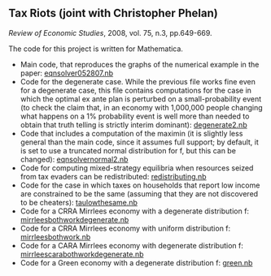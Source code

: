 ## Tax Riots (joint with Christopher Phelan)

*Review of Economic Studies*, 2008, vol. 75, n.3, pp.649-669.

The code for this project is written for Mathematica.

- Main code, that reproduces the graphs of the numerical example in the paper: [eqnsolver052807.nb](code/eqnsolver052807.nb)
- Code for the degenerate case. While the previous file works fine even for a degenerate case, this file contains computations for the case in which the optimal ex ante plan is perturbed on a small-probability event (to check the claim that, in an economy with 1,000,000 people changing what happens on a 1% probability event is well more than needed to obtain that truth telling is strictly interim dominant): [degenerate2.nb](code/degenerate2.nb)
- Code that includes a computation of the maximin (it is slightly less general than the main code, since it assumes full support; by default, it is set to use a truncated normal distribution for f, but this can be changed): [eqnsolvernormal2.nb](code/eqnsolvernormal2.nb)
- Code for computing mixed-strategy equilibria when resources seized from tax evaders can be redistributed: [redistributing.nb](code/redistributing.nb)
- Code for the case in which taxes on households that report low income are constrained to be the same (assuming that they are not discovered to be cheaters): [taulowthesame.nb](code/taulowthesame.nb)
- Code for a CRRA Mirrlees economy with a degenerate distribution f: [mirrleesbothworkdegenerate.nb](code/mirrleesbothworkdegenerate.nb)
- Code for a CRRA Mirrlees economy with uniform distribution f: [mirrleesbothwork.nb](code/mirrleesbothwork.nb)
- Code for a CARA Mirrlees economy with degenerate distribution f: [mirrleescarabothworkdegenerate.nb](code/mirrleescarabothworkdegenerate.nb)
- Code for a Green economy with a degenerate distribution f: [green.nb](code/green.nb)
